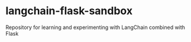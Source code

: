 # langchain-flask-sandbox
Repository for learning and experimenting with LangChain combined with Flask
